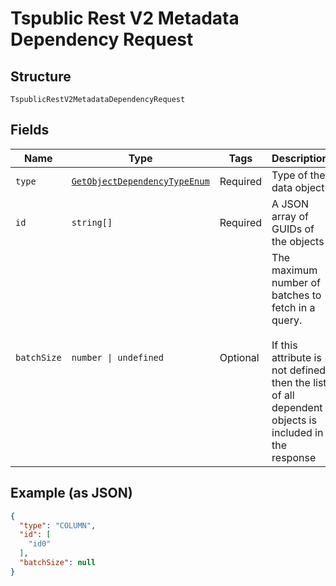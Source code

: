 
# Tspublic Rest V2 Metadata Dependency Request

## Structure

`TspublicRestV2MetadataDependencyRequest`

## Fields

| Name | Type | Tags | Description |
|  --- | --- | --- | --- |
| `type` | [`GetObjectDependencyTypeEnum`](../../doc/models/get-object-dependency-type-enum.md) | Required | Type of the data object |
| `id` | `string[]` | Required | A JSON array of GUIDs of the objects |
| `batchSize` | `number \| undefined` | Optional | The maximum number of batches to fetch in a query.<br><br>If this attribute is not defined, then the list of all dependent objects is included in the response |

## Example (as JSON)

```json
{
  "type": "COLUMN",
  "id": [
    "id0"
  ],
  "batchSize": null
}
```

